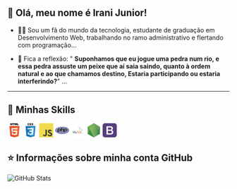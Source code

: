 ## 💜 Olá, meu nome é Irani Junior!

- 👨‍💻 Sou um fã do mundo da tecnologia, estudante de graduação em Desenvolvimento Web, trabalhando no ramo administrativo e flertando com programação...

- 💬 Fica a reflexão: " **Suponhamos que eu jogue uma pedra num rio, e essa pedra assuste um peixe que aí saia saindo, quanto à ordem natural e ao que chamamos destino, Estaria participando ou estaria interferindo?**" ...

--- 

## 🚀 Minhas Skills

<code><img height="32" src="https://raw.githubusercontent.com/github/explore/80688e429a7d4ef2fca1e82350fe8e3517d3494d/topics/html/html.png" alt="HTML5"/></code>
<code><img height="32" src="https://raw.githubusercontent.com/github/explore/80688e429a7d4ef2fca1e82350fe8e3517d3494d/topics/css/css.png" alt="CSS"/></code>
<code><img height="32" src="https://raw.githubusercontent.com/github/explore/80688e429a7d4ef2fca1e82350fe8e3517d3494d/topics/javascript/javascript.png" alt="Javascript"/></code>
<code><img height="32" src="https://raw.githubusercontent.com/github/explore/80688e429a7d4ef2fca1e82350fe8e3517d3494d/topics/php/php.png" alt="PHP"/></code>
<code><img height="32" src="https://raw.githubusercontent.com/github/explore/80688e429a7d4ef2fca1e82350fe8e3517d3494d/topics/mysql/mysql.png" alt="MySQL"/></code>
<code><img height="32" src="https://raw.githubusercontent.com/github/explore/80688e429a7d4ef2fca1e82350fe8e3517d3494d/topics/nodejs/nodejs.png" alt="Nodej"/></code>
<code><img height="32" src="https://raw.githubusercontent.com/github/explore/80688e429a7d4ef2fca1e82350fe8e3517d3494d/topics/bootstrap/bootstrap.png" alt="bootstrap"/></code>

## ⭐ Informações sobre minha conta GitHub

![GitHub Stats](https://github-readme-stats.vercel.app/api?username=iranijunior95&show_icons=true)